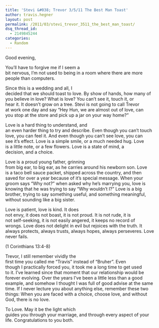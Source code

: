```yaml
---
title: 'Stevi &#038; Trevor 3/5/11 The Best Man Toast'
author: travis.hegner
layout: post
permalink: /2011/03/stevi_trevor_3511_the_best_man_toast/
dsq_thread_id:
  - 2149845244
categories:
  - Random
---
```

<meta http-equiv="CONTENT-TYPE" content="text/html; charset=utf-8" />

  


<title>
</title>

  


<meta name="GENERATOR" content="OpenOffice.org 3.2  (Unix)" />


<p style="margin-bottom: 0in">
  Good evening,
</p>

<p style="margin-bottom: 0in">
</p>

<p style="margin-bottom: 0in">
  You&#8217;ll have to forgive me if I seem a<br /> bit nervous, I&#8217;m not used to being in a room where there are more<br /> people than computers.
</p>

<p style="margin-bottom: 0in">
</p>

<p style="margin-bottom: 0in">
  Since this is a wedding and all, I<br /> decided that we should toast to love. By show of hands, how many of<br /> you believe in love? What is love? You can&#8217;t see it, touch it, or<br /> hear it. It doesn&#8217;t grow on a tree. Stevi is not going to call Trevor<br /> at work one day and say &#8220;Hey Hun, we are almost out of love, can<br /> you stop at the store and pick up a jar on your way home?&#8221;
</p>

<p style="margin-bottom: 0in">
</p>

<p style="margin-bottom: 0in">
  Love is a hard thing to understand, and<br /> an even harder thing to try and describe. Even though you can&#8217;t touch<br /> love, you can feel it. And even though you can&#8217;t see love, you can<br /> see it&#8217;s effect. Love is a simple smile, or a much needed hug. Love<br /> is a little note, or a few flowers. Love is a state of mind, a<br /> decision, and a choice.
</p>

<p style="margin-bottom: 0in">
</p>

<p style="margin-bottom: 0in">
  Love is a proud young father, grinning<br /> from big ear, to big ear, as he carries around his newborn son. Love<br /> is a taco bell sauce packet, shipped across the country, and then<br /> saved for over a year because of it&#8217;s special message. When your<br /> groom says &#8220;Why not?&#8221; when asked why he&#8217;s marrying you, love is<br /> knowing that he was trying to say &#8220;Why wouldn&#8217;t I?&#8221; Love is a big<br /> brother, trying to say something useful, and something meaningful,<br /> without sounding like a big sister.
</p>

<p style="margin-bottom: 0in">
</p>

<p style="margin-bottom: 0in">
  Love is patient, love is kind. It does<br /> not envy, it does not boast, it is not proud. It is not rude, it is<br /> not self-seeking, it is not easily angered, it keeps no record of<br /> wrongs. Love does not delight in evil but rejoices with the truth. It<br /> always protects, always trusts, always hopes, always perseveres. Love<br /> never fails.
</p>

<p style="margin-bottom: 0in">
  (1 Corinthians 13:4-8)
</p>

<p style="margin-bottom: 0in">
</p>

<p style="margin-bottom: 0in">
  Trevor, I still remember vividly the<br /> first time you called me &#8220;Travis&#8221; instead of &#8220;Bruher&#8221;. Even<br /> though I practically forced you, it took me a long time to get used<br /> to it. I&#8217;ve learned since that moment that our relationship would be<br /> forever evolving. Over the years I&#8217;ve been a little less than a good<br /> example, and somehow I thought I was full of good advise at the same<br /> time. If I never lecture you about anything else, remember these two<br /> things: When you are faced with a choice, choose love, and without<br /> God, there is no love.
</p>

<p style="margin-bottom: 0in">
</p>

<p style="margin-bottom: 0in">
  To Love. May it be the light which<br /> guides you through your marriage, and through every aspect of your<br /> life. Congratulations to you both.
</p>
